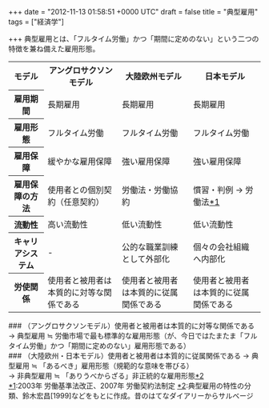 
+++
date = "2012-11-13 01:58:51 +0000 UTC"
draft = false
title = "典型雇用"
tags = ["経済学"]

+++
典型雇用とは、「フルタイム労働」かつ「期間に定めのない」という二つの特徴を兼ね備えた雇用形態。

<table>
    <tbody><tr>
    <th>モデル</th>
    <th>アングロサクソンモデル</th>
    <th>大陸欧州モデル</th>
    <th>日本モデル</th>
    </tr>
    <tr>
    <th>雇用期間</th>
    <td>長期雇用</td>
    <td>長期雇用</td>
    <td>長期雇用</td>
    </tr>
    <tr>
    <th>雇用形態</th>
    <td>フルタイム労働</td>
    <td>フルタイム労働</td>
    <td>フルタイム労働</td>
    </tr>
    <tr>
    <th>雇用保障</th>
    <td>緩やかな雇用保障</td>
    <td>強い雇用保障</td>
    <td>強い雇用保障</td>
    </tr>
    <tr>
    <th>雇用保障の方法</th>
    <td>使用者との個別契約（任意契約）</td>
    <td>労働法・労働協約</td>
    <td>慣習・判例 → 労働法<a href="#f1" name="fn1" title="2003年 労働基準法改正、2007年 労働契約法制定">*1</a></td>
    </tr>
    <tr>
    <th>流動性</th>
    <td>高い流動性</td>
    <td>低い流動性</td>
    <td>低い流動性</td>
    </tr>
    <tr>
    <th>キャリアシステム</th>
    <td>-</td>
    <td>公的な職業訓練として外部化</td>
    <td>個々の会社組織へ内部化</td>
    </tr>
    <tr>
    <th>労使関係</th>
    <td>使用者と被用者は本質的に対等な関係である</td>
    <td>使用者と被用者は本質的に従属関係である</td>
    <td>使用者と被用者は本質的に従属関係である</td>
    </tr>
</tbody></table>
<div class="section">
    ### （アングロサクソンモデル）使用者と被用者は本質的に対等な関係である
    → 典型雇用 ≒ 労働市場で最も標準的な雇用形態（が、今日ではたまたま「フルタイム労働」かつ「期間に定めのない」雇用形態である）

</div>
<div class="section">
    ### （大陸欧州・日本モデル）使用者と被用者は本質的に従属関係である
    → 典型雇用 ≒ 「あるべき」雇用形態（規範的な意味を帯びる）<br/>
→ 非典型雇用 ≒ 「ありうべからざる」非正統的な雇用形態<a href="#f2" name="fn2" title="典型雇用の特性の分類、鈴木宏昌[1999]などをもとに作成。昔のはてなダイアリーからサルベージ">*2</a>

</div><div class="footnote">
<a href="#fn1" name="f1" class="footnote-number">*1</a><span class="footnote-delimiter">:</span><span class="footnote-text">2003年 労働基準法改正、2007年 労働契約法制定</span>
<a href="#fn2" name="f2" class="footnote-number">*2</a><span class="footnote-delimiter">:</span><span class="footnote-text">典型雇用の特性の分類、鈴木宏昌[1999]などをもとに作成。昔のはてなダイアリーからサルベージ</span>
</div>

